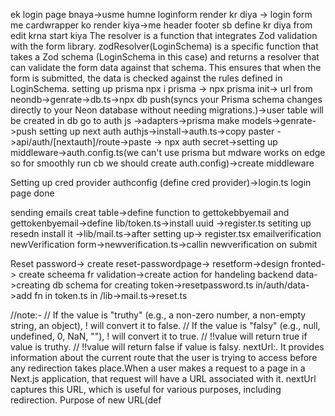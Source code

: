 ek login page bnaya->usme humne loginform render kr diya -> login form me cardwrapper ko render kiya->me header footer sb define kr diya
from edit krna start kiya
The resolver is a function that integrates Zod validation with the form library.
zodResolver(LoginSchema) is a specific function that takes a Zod schema (LoginSchema in this case) and returns a resolver that can validate the form data against that schema. This ensures that when the form is submitted, the data is checked against the rules defined in LoginSchema.
setting up prisma
npx i prisma -> npx prisma init-> url from neondb->genrate->db.ts->npx db push(syncs your Prisma schema changes directly to your Neon database without needing migrations.)->user table will be created in db
go to auth js ->adapters->prisma make models->genrate->push
setting up next auth
authjs->install->auth.ts->copy paster
->api/auth/[nextauth]/route->paste
-> npx auth secret->setting up middleware->auth.config.ts(we can't use prisma but mdware works on edge so for smoothly run cb we should create auth.config)->create middleware

Setting up cred provider
authconfig (define cred provider)->login.ts 
login page done

sending emails
creat table->define function to gettokebbyemail and gettokenbyemail->define lib/token.ts->install uuid ->register.ts
setiting up resedn install it ->lib/mail.ts->after setting up-> register.tsx
emailverification
newVerification form->newverification.ts->callin newverification on submit



Reset password-> create reset-passwordpage-> resetform->design fronted-> create scheema fr validation->create action for handeling backend data->creating db schema for creating token->resetpassword.ts in/auth/data->add fn in token.ts in /lib->mail.ts->reset.ts

//note:-
// If the value is "truthy" (e.g., a non-zero number, a non-empty string, an object), ! will convert it to false.
// If the value is "falsy" (e.g., null, undefined, 0, NaN, ""), ! will convert it to true.
// !!value will return true if value is truthy.
// !!value will return false if value is falsy.
nextUrl:. It provides information about the current route that the user is trying to access before any redirection takes place.When a user makes a request to a page in a Next.js application, that request will have a URL associated with it. nextUrl captures this URL, which is useful for various purposes, including redirection.
Purpose of new URL(def